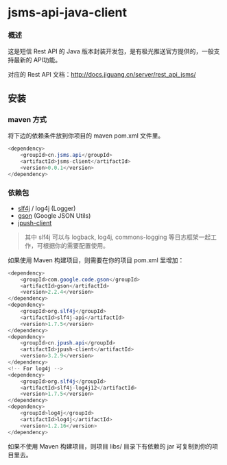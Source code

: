 # jsms-api-java-client

### 概述
这是短信 Rest API 的 Java 版本封装开发包，是有极光推送官方提供的，一般支持最新的 API功能。

对应的 Rest API 文档：http://docs.jiguang.cn/server/rest_api_jsms/

## 安装

### maven 方式
将下边的依赖条件放到你项目的 maven pom.xml 文件里。

```Java
<dependency>
    <groupId>cn.jsms.api</groupId>
    <artifactId>jsms-client</artifactId>
    <version>0.0.1</version>
</dependency>
```

### 依赖包
* [slf4j](http://www.slf4j.org/) / log4j (Logger)
* [gson](https://code.google.com/p/google-gson/) (Google JSON Utils)
* [jpush-client](https://github.com/jpush/jpush-api-java-client)

> 其中 slf4j 可以与 logback, log4j, commons-logging 等日志框架一起工作，可根据你的需要配置使用。



如果使用 Maven 构建项目，则需要在你的项目 pom.xml 里增加：

```Java
<dependency>
	<groupId>com.google.code.gson</groupId>
	<artifactId>gson</artifactId>
	<version>2.2.4</version>
</dependency>
<dependency>
	<groupId>org.slf4j</groupId>
	<artifactId>slf4j-api</artifactId>
	<version>1.7.5</version>
</dependency>
<dependency>
	<groupId>cn.jpush.api</groupId>
	<artifactId>jpush-client</artifactId>
	<version>3.2.9</version>
</dependency>
<!-- For log4j -->
<dependency>
	<groupId>org.slf4j</groupId>
	<artifactId>slf4j-log4j12</artifactId>
	<version>1.7.5</version>
</dependency>
<dependency>
	<groupId>log4j</groupId>
	<artifactId>log4j</artifactId>
	<version>1.2.16</version>
</dependency>
```

如果不使用 Maven 构建项目，则项目 libs/ 目录下有依赖的 jar 可复制到你的项目里去。

